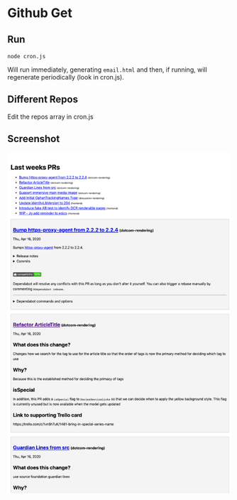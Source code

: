 # Github Get

## Run

```
node cron.js
```

Will run immediately, generating `email.html` and then, if running, will regenerate periodically (look in cron.js).

## Different Repos

Edit the repos array in cron.js

## Screenshot

![Email html screenshot](screenshot.png)